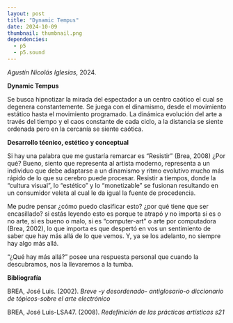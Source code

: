 ```yaml
---
layout: post
title: "Dynamic Tempus"
date: 2024-10-09
thumbnail: thumbnail.png
dependencies:
  - p5
  - p5.sound
---
```


<div id="div-sketch">
  <script type="text/javascript" src="sketch.js"></script>
</div>

_Agustín Nicolás Iglesias_, 2024.

**Dynamic Tempus**

Se busca hipnotizar la mirada del espectador a un centro caótico el cual se degenera constantemente. Se juega con el dinamismo, desde el movimiento estático hasta el movimiento programado. La dinámica evolución del arte a través del tiempo y el caos constante de cada ciclo, a la distancia se siente ordenada pero en la cercanía se siente caótica.

**Desarrollo técnico, estético y conceptual**

Si hay una palabra que me gustaría remarcar es “Resistir” (Brea, 2008) ¿Por qué? Bueno, siento que representa al artista moderno, representa a un individuo que debe adaptarse a un dinamismo y ritmo evolutivo mucho más rápido de lo que su cerebro puede procesar. Resistir a tiempos, donde la “cultura visual”, lo “estético” y lo “monetizable” se fusionan  resultando en un consumidor veleta al cual le da igual la fuente de procedencia.

Me pudre pensar ¿cómo puedo clasificar esto? ¿por qué tiene que ser encasillado? si estás leyendo esto es porque te atrapó y no importa si es o no arte, si es bueno o malo, si es “computer-art” o arte por computadora (Brea, 2002), lo que importa es que despertó en vos un sentimiento de saber que hay más allá de lo que vemos. Y, ya se los adelanto, no siempre hay algo más allá.

“¿Qué hay más allá?” posee una respuesta personal que cuando la descubramos, nos la llevaremos a la tumba.


**Bibliografía**

BREA, José Luis. (2002). _Breve -y desordenado- antiglosario-o diccionario de tópicos-sobre el arte electrónico_

BREA, José Luis-LSA47. (2008). _Redefinición de las prácticas artísticas s21_